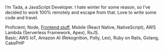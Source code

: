 I’m Tada, a JavaScript Developer. I hate winter for some reason, so I’ve decided to work 100% remotely and escape from that. Love to write some code and travel.

Proficient; Node, <a href="https://github.com/okmttdhr/frontend-libraries" target="\_blank">Frontend stuff</a>, Mobile (React Native, NativeScript), AWS Lambda (Serverless Framework, Apex), RxJS.
<br>
Basic; AWS IoT, Amazon AI (Rekognition, Polly, Lex), Ruby on Rails, Golang, CakePHP
